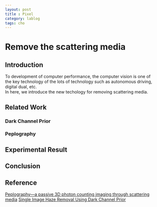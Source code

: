 ```yaml
---
layout: post
title : Pixel
category: lablog
tags: cho
---
```

# Remove the scattering media

## Introduction
To development of computer performance, the computer vision is one of the key technology of the lots of technology such as autonomous driving, digital dual, etc.<br/>
In here, we introduce the new techology for removing scattering media.

## Related Work
### Dark Channel Prior
### Peplography
## Experimental Result
## Conclusion
## Reference 
[Peplography—a passive 3D photon counting imaging through scattering media](https://opg.optica.org/ol/abstract.cfm?uri=ol-41-22-5401)
[Single Image Haze Removal Using Dark Channel Prior](https://ieeexplore.ieee.org/abstract/document/5567108?casa_token=YfO0_Ysmkj8AAAAA:NcmBQ5Np4ZSf2G_XOxVcis_URzn54otEqVxA-IjeykwdXx8pbtGD4VVkERwT_ifSL2_uaxLwmg)
